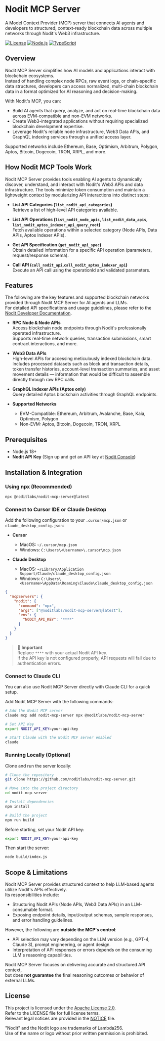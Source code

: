 # Nodit MCP Server

A Model Context Provider (MCP) server that connects AI agents and developers to structured, context-ready blockchain data across multiple networks through Nodit's Web3 infrastructure.

[![License](https://img.shields.io/badge/License-Apache%202.0-blue.svg)](https://opensource.org/licenses/Apache-2.0)
[![Node.js](https://img.shields.io/badge/Node.js-%3E%3D18.0.0-green.svg)](https://nodejs.org/)
[![TypeScript](https://img.shields.io/badge/TypeScript-5.0%2B-blue.svg)](https://www.typescriptlang.org/)


## Overview

Nodit MCP Server simplifies how AI models and applications interact with blockchain ecosystems.  
Instead of handling complex node RPCs, raw event logs, or chain-specific data structures, developers can access normalized, multi-chain blockchain data in a format optimized for AI reasoning and decision-making.

With Nodit's MCP, you can:
- Build AI agents that query, analyze, and act on real-time blockchain data across EVM-compatible and non-EVM networks.
- Create Web3-integrated applications without requiring specialized blockchain development expertise.
- Leverage Nodit's reliable node infrastructure, Web3 Data APIs, and GraphQL indexing services through a unified access layer.

Supported networks include Ethereum, Base, Optimism, Arbitrum, Polygon, Aptos, Bitcoin, Dogecoin, TRON, XRPL, and more.


## How Nodit MCP Tools Work

Nodit MCP Server provides tools enabling AI agents to dynamically discover, understand, and interact with Nodit's Web3 APIs and data infrastructure. The tools minimize token consumption and maintain a lightweight context by modularizing API interactions into distinct steps:

- **List API Categories (`list_nodit_api_categories`)**  
  Retrieve a list of high-level API categories available.

- **List API Operations (`list_nodit_node_apis`, `list_nodit_data_apis`, `list_nodit_aptos_indexer_api_query_root`)**  
  Fetch available operations within a selected category (Node APIs, Data APIs, Aptos Indexer APIs).

- **Get API Specification (`get_nodit_api_spec`)**  
  Obtain detailed information for a specific API operation (parameters, request/response schema).

- **Call API (`call_nodit_api`,`call_nodit_aptos_indexer_api`)**  
  Execute an API call using the operationId and validated parameters.


## Features

The following are the key features and supported blockchain networks provided through Nodit MCP Server for AI agents and LLMs.  
For detailed API specifications and usage guidelines, please refer to the [Nodit Developer Documentation](https://developer.nodit.io/).

- **RPC Node & Node APIs**  
  Access blockchain node endpoints through Nodit's professionally operated infrastructure.  
  Supports real-time network queries, transaction submissions, smart contract interactions, and more.

- **Web3 Data APIs**  
  High-level APIs for accessing meticulously indexed blockchain data.  
  Includes processed datasets such as block and transaction details, token transfer histories, account-level transaction summaries, and asset movement details — information that would be difficult to assemble directly through raw RPC calls.

- **GraphQL Indexer APIs (Aptos only)**  
  Query detailed Aptos blockchain activities through GraphQL endpoints.

- **Supported Networks**  
  - EVM-Compatible: Ethereum, Arbitrum, Avalanche, Base, Kaia, Optimism, Polygon
  - Non-EVM: Aptos, Bitcoin, Dogecoin, TRON, XRPL


## Prerequisites

- Node.js 18+
- **Nodit API Key** (Sign up and get an API key at [Nodit Console](https://nodit.lambda256.io/))


## Installation & Integration

### Using npx (Recommended)

```bash
npx @noditlabs/nodit-mcp-server@latest
```


### Connect to Cursor IDE or Claude Desktop

Add the following configuration to your `.cursor/mcp.json` or `claude_desktop_config.json`:

- **Cursor**
  - MacOS: `~/.cursor/mcp.json`
  - Windows: `C:\Users\<Username>\.cursor\mcp.json`

- **Claude Desktop**
  - MacOS: `~/Library/Application Support/Claude/claude_desktop_config.json`
  - Windows: `C:\Users\<Username>\AppData\Roaming\Claude\claude_desktop_config.json`

```json
{
  "mcpServers": {
    "nodit": {
      "command": "npx",
      "args": ["@noditlabs/nodit-mcp-server@latest"],
      "env": {
        "NODIT_API_KEY": "****"
      }
    }
  }
}
```
> 🔔 **Important**  
> Replace `****` with your actual Nodit API key.  
> If the API key is not configured properly, API requests will fail due to authentication errors.

### Connect to Claude CLI

You can also use Nodit MCP Server directly with Claude CLI for a quick setup.

Add Nodit MCP Server with the following commands:

```bash
# Add the Nodit MCP server
claude mcp add nodit-mcp-server npx @noditlabs/nodit-mcp-server

# Set API Key
export NODIT_API_KEY=your-api-key

# Start Claude with the Nodit MCP server enabled
claude
```

### Running Locally (Optional)

Clone and run the server locally:

```bash
# Clone the repository
git clone https://github.com/noditlabs/nodit-mcp-server.git

# Move into the project directory
cd nodit-mcp-server

# Install dependencies
npm install

# Build the project
npm run build
```

Before starting, set your Nodit API key:

```bash
export NODIT_API_KEY=your-api-key
```

Then start the server:

```bash
node build/index.js
```

## Scope & Limitations

Nodit MCP Server provides structured context to help LLM-based agents utilize Nodit's APIs effectively.  
Its responsibilities include:

- Structuring Nodit APIs (Node APIs, Web3 Data APIs) in an LLM-consumable format.
- Exposing endpoint details, input/output schemas, sample responses, and error handling guidelines.

However, the following are **outside the MCP's control**:

- API selection may vary depending on the LLM version (e.g., GPT-4, Claude 3), prompt engineering, or agent design.
- Interpretation of API responses or errors depends on the consuming LLM's reasoning capabilities.

Nodit MCP Server focuses on delivering accurate and structured API context,  
but does **not guarantee** the final reasoning outcomes or behavior of external LLMs.


## License

This project is licensed under the [Apache License 2.0](./LICENSE).  
Refer to the LICENSE file for full license terms.  
Relevant legal notices are provided in the [NOTICE](./NOTICE) file.

"Nodit" and the Nodit logo are trademarks of Lambda256.  
Use of the name or logo without prior written permission is prohibited.
